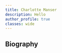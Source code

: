 ```yaml
---
title: Charlotte Manser
description: Hello
author_profile: true
classes: wide
---
```


  ## Biography
